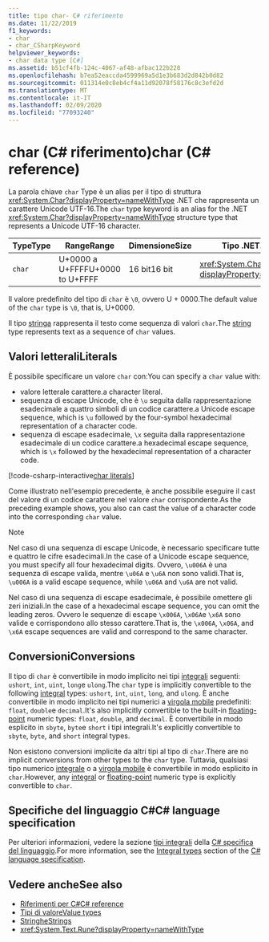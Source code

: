 ```yaml
---
title: tipo char- C# riferimento
ms.date: 11/22/2019
f1_keywords:
- char
- char_CSharpKeyword
helpviewer_keywords:
- char data type [C#]
ms.assetid: b51cf4fb-124c-4067-af48-afbac122b228
ms.openlocfilehash: b7ea52eaccda4599969a5d1e3b683d2d842b0d82
ms.sourcegitcommit: 011314e0c8eb4cf4a11d92078f58176c8c3efd2d
ms.translationtype: MT
ms.contentlocale: it-IT
ms.lasthandoff: 02/09/2020
ms.locfileid: "77093240"
---
```

# <a name="char-c-reference"></a><span data-ttu-id="92b62-102">char (C# riferimento)</span><span class="sxs-lookup"><span data-stu-id="92b62-102">char (C# reference)</span></span>

<span data-ttu-id="92b62-103">La parola chiave `char` Type è un alias per il tipo di struttura <xref:System.Char?displayProperty=nameWithType> .NET che rappresenta un carattere Unicode UTF-16.</span><span class="sxs-lookup"><span data-stu-id="92b62-103">The `char` type keyword is an alias for the .NET <xref:System.Char?displayProperty=nameWithType> structure type that represents a Unicode UTF-16 character.</span></span>

|<span data-ttu-id="92b62-104">Type</span><span class="sxs-lookup"><span data-stu-id="92b62-104">Type</span></span>|<span data-ttu-id="92b62-105">Range</span><span class="sxs-lookup"><span data-stu-id="92b62-105">Range</span></span>|<span data-ttu-id="92b62-106">Dimensione</span><span class="sxs-lookup"><span data-stu-id="92b62-106">Size</span></span>|<span data-ttu-id="92b62-107">Tipo .NET</span><span class="sxs-lookup"><span data-stu-id="92b62-107">.NET type</span></span>|
|----------|-----------|----------|-------------------------|
|`char`|<span data-ttu-id="92b62-108">U+0000 a U+FFFF</span><span class="sxs-lookup"><span data-stu-id="92b62-108">U+0000 to U+FFFF</span></span>|<span data-ttu-id="92b62-109">16 bit</span><span class="sxs-lookup"><span data-stu-id="92b62-109">16 bit</span></span>|<xref:System.Char?displayProperty=nameWithType>|

<span data-ttu-id="92b62-110">Il valore predefinito del tipo di `char` è `\0`, ovvero U + 0000.</span><span class="sxs-lookup"><span data-stu-id="92b62-110">The default value of the `char` type is `\0`, that is, U+0000.</span></span>

<span data-ttu-id="92b62-111">Il tipo [stringa](reference-types.md#the-string-type) rappresenta il testo come sequenza di valori `char`.</span><span class="sxs-lookup"><span data-stu-id="92b62-111">The [string](reference-types.md#the-string-type) type represents text as a sequence of `char` values.</span></span>

## <a name="literals"></a><span data-ttu-id="92b62-112">Valori letterali</span><span class="sxs-lookup"><span data-stu-id="92b62-112">Literals</span></span>

<span data-ttu-id="92b62-113">È possibile specificare un valore `char` con:</span><span class="sxs-lookup"><span data-stu-id="92b62-113">You can specify a `char` value with:</span></span>

- <span data-ttu-id="92b62-114">valore letterale carattere.</span><span class="sxs-lookup"><span data-stu-id="92b62-114">a character literal.</span></span>
- <span data-ttu-id="92b62-115">sequenza di escape Unicode, che è `\u` seguita dalla rappresentazione esadecimale a quattro simboli di un codice carattere.</span><span class="sxs-lookup"><span data-stu-id="92b62-115">a Unicode escape sequence, which is `\u` followed by the four-symbol hexadecimal representation of a character code.</span></span>
- <span data-ttu-id="92b62-116">sequenza di escape esadecimale, `\x` seguita dalla rappresentazione esadecimale di un codice carattere.</span><span class="sxs-lookup"><span data-stu-id="92b62-116">a hexadecimal escape sequence, which is `\x` followed by the hexadecimal representation of a character code.</span></span>

[!code-csharp-interactive[char literals](~/samples/csharp/language-reference/builtin-types/CharType.cs#Literals)]

<span data-ttu-id="92b62-117">Come illustrato nell'esempio precedente, è anche possibile eseguire il cast del valore di un codice carattere nel valore `char` corrispondente.</span><span class="sxs-lookup"><span data-stu-id="92b62-117">As the preceding example shows, you also can cast the value of a character code into the corresponding `char` value.</span></span>

> [!NOTE]
> <span data-ttu-id="92b62-118">Nel caso di una sequenza di escape Unicode, è necessario specificare tutte e quattro le cifre esadecimali.</span><span class="sxs-lookup"><span data-stu-id="92b62-118">In the case of a Unicode escape sequence, you must specify all four hexadecimal digits.</span></span> <span data-ttu-id="92b62-119">Ovvero, `\u006A` è una sequenza di escape valida, mentre `\u06A` e `\u6A` non sono validi.</span><span class="sxs-lookup"><span data-stu-id="92b62-119">That is, `\u006A` is a valid escape sequence, while `\u06A` and `\u6A` are not valid.</span></span>
>
> <span data-ttu-id="92b62-120">Nel caso di una sequenza di escape esadecimale, è possibile omettere gli zeri iniziali.</span><span class="sxs-lookup"><span data-stu-id="92b62-120">In the case of a hexadecimal escape sequence, you can omit the leading zeros.</span></span> <span data-ttu-id="92b62-121">Ovvero le sequenze di escape `\x006A`, `\x06A`e `\x6A` sono valide e corrispondono allo stesso carattere.</span><span class="sxs-lookup"><span data-stu-id="92b62-121">That is, the `\x006A`, `\x06A`, and `\x6A` escape sequences are valid and correspond to the same character.</span></span>

## <a name="conversions"></a><span data-ttu-id="92b62-122">Conversioni</span><span class="sxs-lookup"><span data-stu-id="92b62-122">Conversions</span></span>

<span data-ttu-id="92b62-123">Il tipo di `char` è convertibile in modo implicito nei tipi [integrali](integral-numeric-types.md) seguenti: `ushort`, `int`, `uint`, `long`e `ulong`.</span><span class="sxs-lookup"><span data-stu-id="92b62-123">The `char` type is implicitly convertible to the following [integral](integral-numeric-types.md) types: `ushort`, `int`, `uint`, `long`, and `ulong`.</span></span> <span data-ttu-id="92b62-124">È anche convertibile in modo implicito nei tipi numerici a [virgola mobile](floating-point-numeric-types.md) predefiniti: `float`, `double`e `decimal`.</span><span class="sxs-lookup"><span data-stu-id="92b62-124">It's also implicitly convertible to the built-in [floating-point](floating-point-numeric-types.md) numeric types: `float`, `double`, and `decimal`.</span></span> <span data-ttu-id="92b62-125">È convertibile in modo esplicito in `sbyte`, `byte`e `short` i tipi integrali.</span><span class="sxs-lookup"><span data-stu-id="92b62-125">It's explicitly convertible to `sbyte`, `byte`, and `short` integral types.</span></span>

<span data-ttu-id="92b62-126">Non esistono conversioni implicite da altri tipi al tipo di `char`.</span><span class="sxs-lookup"><span data-stu-id="92b62-126">There are no implicit conversions from other types to the `char` type.</span></span> <span data-ttu-id="92b62-127">Tuttavia, qualsiasi tipo numerico [integrale](integral-numeric-types.md) o a [virgola mobile](floating-point-numeric-types.md) è convertibile in modo esplicito in `char`.</span><span class="sxs-lookup"><span data-stu-id="92b62-127">However, any [integral](integral-numeric-types.md) or [floating-point](floating-point-numeric-types.md) numeric type is explicitly convertible to `char`.</span></span>

## <a name="c-language-specification"></a><span data-ttu-id="92b62-128">Specifiche del linguaggio C#</span><span class="sxs-lookup"><span data-stu-id="92b62-128">C# language specification</span></span>

<span data-ttu-id="92b62-129">Per ulteriori informazioni, vedere la sezione [tipi integrali](~/_csharplang/spec/types.md#integral-types) della [ C# specifica del linguaggio](~/_csharplang/spec/introduction.md).</span><span class="sxs-lookup"><span data-stu-id="92b62-129">For more information, see the [Integral types](~/_csharplang/spec/types.md#integral-types) section of the [C# language specification](~/_csharplang/spec/introduction.md).</span></span>

## <a name="see-also"></a><span data-ttu-id="92b62-130">Vedere anche</span><span class="sxs-lookup"><span data-stu-id="92b62-130">See also</span></span>

- [<span data-ttu-id="92b62-131">Riferimenti per C#</span><span class="sxs-lookup"><span data-stu-id="92b62-131">C# reference</span></span>](../index.md)
- [<span data-ttu-id="92b62-132">Tipi di valore</span><span class="sxs-lookup"><span data-stu-id="92b62-132">Value types</span></span>](value-types.md)
- [<span data-ttu-id="92b62-133">Stringhe</span><span class="sxs-lookup"><span data-stu-id="92b62-133">Strings</span></span>](../../programming-guide/strings/index.md)
- <xref:System.Text.Rune?displayProperty=nameWithType>
